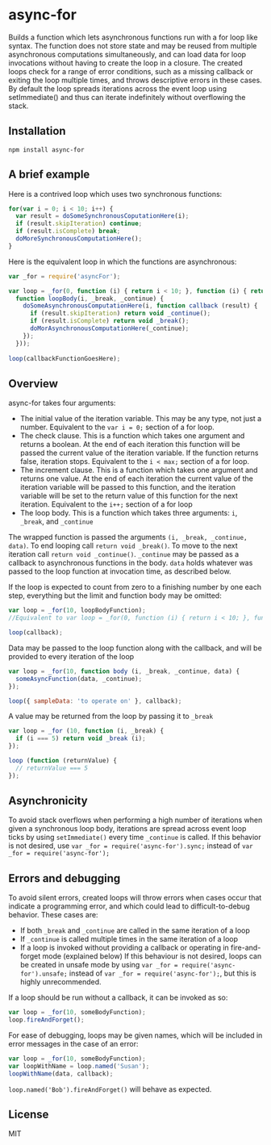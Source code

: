 # async-for
Builds a function which lets asynchronous functions run with a for loop like syntax. The function does not store state and may be reused from multiple asynchronous computations simultaneously, and can load data for loop invocations without having to create the loop in a closure. The created loops check for a range of error conditions, such as a missing callback or exiting the loop multiple times, and throws descriptive errors in these cases. By default the loop spreads iterations across the event loop using setImmediate() and thus can iterate indefinitely without overflowing the stack.

## Installation
`npm install async-for`

## A brief example
Here is a contrived loop which uses two synchronous functions:
```javascript
for(var i = 0; i < 10; i++) { 
  var result = doSomeSynchronousCoputationHere(i);
  if (result.skipIteration) continue;
  if (result.isComplete) break;
  doMoreSynchronousComputationHere();
}
```

Here is the equivalent loop in which the functions are asynchronous:
```javascript
var _for = require('asyncFor');

var loop = _for(0, function (i) { return i < 10; }, function (i) { return i + 1; },
  function loopBody(i, _break, _continue) {
    doSomeAsynchronousComputationHere(i, function callback (result) {
      if (result.skipIteration) return void _continue();
      if (result.isComplete) return void _break();
      doMorAsynchronousComputationHere(_continue);
    });
  }));
  
loop(callbackFunctionGoesHere);
```

## Overview
async-for takes four arguments:
* The initial value of the iteration variable. This may be any type, not just a number. Equivalent to the `var i = 0;` section of a for loop.
* The check clause. This is a function which takes one argument and returns a boolean. At the end of each iteration this function will be passed the current value of the iteration variable. If the function returns false, iteration stops. Equivalent to the `i < max;` section of a for loop.
* The increment clause. This is a function which takes one argument and returns one value. At the end of each iteration the current value of the iteration variable will be passed to this function, and the iteration variable will be set to the return value of this function for the next iteration. Equivalent to the `i++;` section of a for loop
* The loop body. This is a function which takes three arguments: `i`, `_break`, and `_continue`

The wrapped function is passed the arguments `(i, _break, _continue, data)`. To end looping call `return void _break()`. To move to the next iteration call `return void _continue()`. `_continue` may be passed as a callback to asynchronous functions in the body. `data` holds whatever was passed to the loop function at invocation time, as described below.

If the loop is expected to count from zero to a finishing number by one each step, everything but the limit and function body may be omitted:
```javascript
var loop = _for(10, loopBodyFunction);
//Equivalent to var loop = _for(0, function (i) { return i < 10; }, function (i) { return i + 1; }, loopBodyFunction)

loop(callback);
```

Data may be passed to the loop function along with the callback, and will be provided to every iteration of the loop
```javascript
var loop = _for(10, function body (i, _break, _continue, data) {
  someAsyncFunction(data, _continue);
});

loop({ sampleData: 'to operate on' }, callback);
```

A value may be returned from the loop by passing it to `_break`
```javascript
var loop = _for (10, function (i, _break) {
  if (i === 5) return void _break (i);
});

loop (function (returnValue) {
  // returnValue === 5
});
```
## Asynchronicity
To avoid stack overflows when performing a high number of iterations when given a synchronous loop body, iterations are spread across event loop ticks by using `setImmediate()` every time `_continue` is called. If this behavior is not desired, use `var _for = require('async-for').sync;` instead of `var _for = require('async-for');`

## Errors and debugging
To avoid silent errors, created loops will throw errors when cases occur that indicate a programming error, and which could lead to difficult-to-debug behavior. These cases are:
* If both `_break` and `_continue` are called in the same iteration of a loop
* If `_continue` is called multiple times in the same iteration of a loop
* If a loop is invoked without providing a callback or operating in fire-and-forget mode (explained below)
If this behaviour is not desired, loops can be created in unsafe mode by using `var _for = require('async-for').unsafe;` instead of `var _for = require('async-for');`, but this is highly unrecommended.

If a loop should be run without a callback, it can be invoked as so:
```javascript
var loop = _for(10, someBodyFunction);
loop.fireAndForget();
```

For ease of debugging, loops may be given names, which will be included in error messages in the case of an error:
```javascript
var loop = _for(10, someBodyFunction);
var loopWithName = loop.named('Susan');
loopWithName(data, callback);
```

`loop.named('Bob').fireAndForget()` will behave as expected.

## License
MIT
